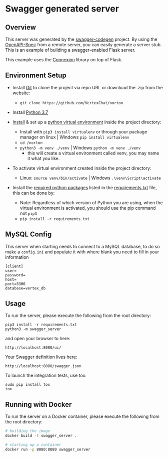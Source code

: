# Swagger generated server

## Overview
This server was generated by the [swagger-codegen](https://github.com/swagger-api/swagger-codegen) project. By using the
[OpenAPI-Spec](https://github.com/swagger-api/swagger-core/wiki) from a remote server, you can easily generate a server stub.  This
is an example of building a swagger-enabled Flask server.

This example uses the [Connexion](https://github.com/zalando/connexion) library on top of Flask.

## Environment Setup
 * Install [Git](https://git-scm.com/downloads) to clone the project via repo URL or download the .zip from the website:
    * `git clone https://github.com/VertexChat/norton`
 * Install [Python 3.7](https://www.python.org/downloads/)
 * [Install](https://virtualenv.pypa.io/en/latest/installation/) & set up a [python virtual environment](https://docs.python.org/3/tutorial/venv.html#creating-virtual-environments) 
 inside the project directory:
    * Install with `pip3 install virtualenv` or through your package manager on linux | Windows `pip install virtualenv`
    * `cd /norton`
    * `python3 -m venv ./venv` | Windows `python -m venv ./venv`
        * this will create a virtual environment called venv, you may name it what you like.
 * To activate virtual environment created inside the project directory:
    * Linux: `source venv/bin/activate` | Windows `.\venv\Script\activate`

 * Install the [required python packages](https://docs.python.org/3/tutorial/venv.html#managing-packages-with-pip) listed in the [requirements.txt](https://github.com/butlawr/Emerging-Technologies-Project/blob/master/requirements.txt) file, this can be done by:
    * Note: Regardless of which version of Python you are using, when the virtual environment is activated, you should 
    use the pip command not `pip3`
    * `pip install -r requirements.txt`

## MySQL Config
This server when starting needs to connect to a MySQL database, to do so make a `config.ini` 
and populate it with where blank you need to fill in your information

```
[client]
user=
password=
host=
port=3306
database=vertex_db
```

## Usage
To run the server, please execute the following from the root directory:

```
pip3 install -r requirements.txt
python3 -m swagger_server
```

and open your browser to here:

```
http://localhost:8080/ui/
```

Your Swagger definition lives here:

```
http://localhost:8080/swagger.json
```

To launch the integration tests, use tox:
```
sudo pip install tox
tox
```

## Running with Docker

To run the server on a Docker container, please execute the following from the root directory:

```bash
# building the image
docker build -t swagger_server .

# starting up a container
docker run -p 8080:8080 swagger_server
```